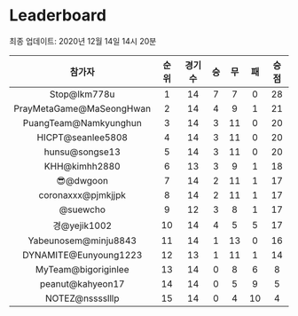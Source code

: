 # Leaderboard
최종 업데이트: 2020년 12월 14일 14시 20분




| 참가자 | 순위 | 경기수 | 승 | 무 | 패 | 승점 |
|:---:|:---:|:---:|:---:|:---:|:---:|:---:|
| Stop@lkm778u | 1 | 14 | 7 | 7 | 0 | 28 |
| PrayMetaGame@MaSeongHwan | 2 | 14 | 4 | 9 | 1 | 21 |
| PuangTeam@Namkyunghun | 3 | 14 | 3 | 11 | 0 | 20 |
| HICPT@seanlee5808 | 4 | 14 | 3 | 11 | 0 | 20 |
| hunsu@songse13 | 5 | 14 | 3 | 11 | 0 | 20 |
| KHH@kimhh2880 | 6 | 13 | 3 | 9 | 1 | 18 |
| 😎@dwgoon | 7 | 14 | 2 | 11 | 1 | 17 |
| coronaxxx@pjmkjjpk | 8 | 14 | 2 | 11 | 1 | 17 |
| @suewcho | 9 | 12 | 3 | 8 | 1 | 17 |
| 경@yejik1002 | 10 | 14 | 4 | 5 | 5 | 17 |
| Yabeunosem@minju8843 | 11 | 14 | 1 | 13 | 0 | 16 |
| DYNAMITE@Eunyoung1223 | 12 | 13 | 1 | 11 | 1 | 14 |
| MyTeam@bigoriginlee | 13 | 14 | 0 | 8 | 6 | 8 |
| peanut@kahyeon17 | 14 | 14 | 0 | 5 | 9 | 5 |
| NOTEZ@nsssslllp | 15 | 14 | 0 | 4 | 10 | 4 |